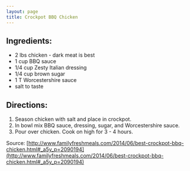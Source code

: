 ```yaml
---
layout: page
title: Crockpot BBQ Chicken
---
```


## Ingredients: 
- 2 lbs chicken - dark meat is best
- 1 cup BBQ sauce
- 1/4 cup Zesty Italian dressing
- 1/4 cup brown sugar
- 1 T Worcestershire sauce
- salt to taste

## Directions: 
1. Season chicken with salt and place in crockpot.
2. In bowl mix BBQ sauce, dressing, sugar, and Worcestershire sauce. 
3. Pour over chicken. Cook on high for 3 - 4 hours. 

Source: [http://www.familyfreshmeals.com/2014/06/best-crockpot-bbq-chicken.html#_a5y_p=2090194](http://www.familyfreshmeals.com/2014/06/best-crockpot-bbq-chicken.html#_a5y_p=2090194)
